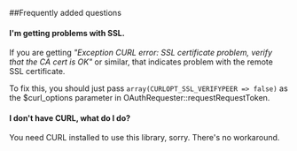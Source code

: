 ##Frequently added questions

#### I'm getting problems with SSL.
If you are getting *"Exception CURL error: SSL certificate problem, verify that the CA cert is OK"* or similar, that indicates problem with the remote SSL certificate.

To fix this, you should just pass `array(CURLOPT_SSL_VERIFYPEER => false)` as the $curl_options parameter in OAuthRequester::requestRequestToken.

#### I don't have CURL, what do I do?
You need CURL installed to use this library, sorry. There's no workaround.